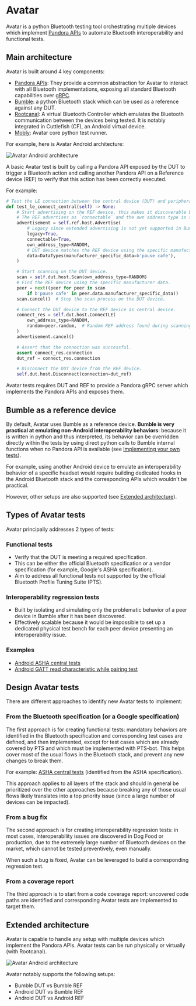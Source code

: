 # Avatar

Avatar is a python Bluetooth testing tool orchestrating multiple devices which
implement [Pandora APIs](https://github.com/google/bt-test-interfaces) to
automate Bluetooth interoperability and functional tests.

## Main architecture

Avatar is built around 4 key components:

* [Pandora APIs](https://github.com/google/bt-test-interfaces): They provide a
  common abstraction for Avatar to interact with all Bluetooth implementations,
  exposing all standard Bluetooth capabilities over [gRPC](https://grpc.io/).
* [Bumble](https://github.com/google/bumble): a python Bluetooth stack which
  can be used as a reference against any DUT.
* [Rootcanal][rootcanal-code]: A virtual Bluetooth Controller which emulates the
  Bluetooth communication between the devices being tested. It is notably
  integrated in Cuttlefish (CF), an Android virtual device.
* [Mobly](https://github.com/google/mobly): Avatar core python test runner.

For example, here is Avatar Android architecture:

![Avatar Android architecture](
images/avatar-android-bumble-virtual-architecture-simplified.svg)

A basic Avatar test is built by calling a Pandora API exposed by the DUT to
trigger a Bluetooth action and calling another Pandora API on a Reference
device (REF) to verify that this action has been correctly executed.

For example:

```python
# Test the LE connection between the central device (DUT) and peripheral device (REF).
def test_le_connect_central(self) -> None:
    # Start advertising on the REF device, this makes it discoverable by the DUT.
    # The REF advertises as `connectable` and the own address type is set to `random`.
    advertisement = self.ref.host.Advertise(
        # Legacy since extended advertising is not yet supported in Bumble.
        legacy=True,
        connectable=True,
        own_address_type=RANDOM,
        # DUT device matches the REF device using the specific manufacturer data.
        data=DataTypes(manufacturer_specific_data=b'pause cafe'),
    )

    # Start scanning on the DUT device.
    scan = self.dut.host.Scan(own_address_type=RANDOM)
    # Find the REF device using the specific manufacturer data.
    peer = next((peer for peer in scan
        if b'pause cafe' in peer.data.manufacturer_specific_data))
    scan.cancel()  # Stop the scan process on the DUT device.

    # Connect the DUT device to the REF device as central device.
    connect_res = self.dut.host.ConnectLE(
        own_address_type=RANDOM,
        random=peer.random,  # Random REF address found during scanning.
    )
    advertisement.cancel()

    # Assert that the connection was successful.
    assert connect_res.connection
    dut_ref = connect_res.connection

    # Disconnect the DUT device from the REF device.
    self.dut.host.Disconnect(connection=dut_ref)
```

Avatar tests requires DUT and REF to provide a Pandora gRPC server which
implements the Pandora APIs and exposes them.

## Bumble as a reference device

By default, Avatar uses Bumble as a reference device. **Bumble is very practical
at emulating non-Android interoperability behaviors**: because it is written in
python and thus interpreted, its behavior can be overridden directly within the
tests by using direct python calls to Bumble internal functions when no Pandora
API is available (see [Implementing your own tests](
android-guide#implementing-your-own-tests)).

For example, using another Android device to emulate an interoperability
behavior of a specific headset would require building dedicated hooks in the
Android Bluetooth stack and the corresponding APIs which wouldn't be practical.

However, other setups are also supported (see [Extended architecture](#extended-architecture)).

## Types of Avatar tests

Avatar principally addresses 2 types of tests:

### Functional tests

* Verify that the DUT is meeting a required specification.
* This can be either the official Bluetooth specification or a vendor
  specification (for example, Google's ASHA specification).
* Aim to address all functional tests not supported by the official Bluetooth
  Profile Tuning Suite (PTS).

### Interoperability regression tests

* Built by isolating and simulating only the problematic behavior of a peer
  device in Bumble after it has been discovered.
* Effectively scalable because it would be impossible to set up a dedicated
  physical test bench for each peer device presenting an interoperability issue.

### Examples

* [Android ASHA central tests][asha-central-tests-code]
* [Android GATT read characteristic while pairing test][gatt-test-example-code]

## Design Avatar tests

There are different approaches to identify new Avatar tests to implement:

### From the Bluetooth specification (or a Google specification)

The first approach is for creating functional tests: mandatory behaviors are
identified in the Bluetooth specification and corresponding test cases are
defined, and then implemented, except for test cases which are already covered
by PTS and which must be implemented with PTS-bot. This helps cover most of the
usual flows in the Bluetooth stack, and prevent any new changes to break them.

For example: [ASHA central tests][asha-central-tests-spec] (identified from the
ASHA specification).

This approach applies to all layers of the stack and should in general be
prioritized over the other approaches because breaking any of those usual flows
likely translates into a top priority issue (since a large number of devices
can be impacted).

### From a bug fix

The second approach is for creating interoperability regression tests: in most
cases, interoperability issues are discovered in Dog Food or production, due to
the extremely large number of Bluetooth devices on the market, which cannot be
tested preventively, even manually.

When such a bug is fixed, Avatar can be leveraged to build a corresponding
regression test.

### From a coverage report

The third approach is to start from a code coverage report: uncovered code
paths are identified and corresponding Avatar tests are implemented to target
them.

## Extended architecture

Avatar is capable to handle any setup with multiple devices which implement
the Pandora APIs. Avatar tests can be run physically or virtually (with
Rootcanal).

![Avatar Android architecture](
images/avatar-extended-architecture-simplified.svg)

Avatar notably supports the following setups:

* Bumble DUT vs Bumble REF
* Android DUT vs Bumble REF
* Android DUT vs Android REF

[rootcanal-code]: https://cs.android.com/android/platform/superproject/+/main:packages/modules/Bluetooth/tools/rootcanal/

[asha-central-tests-code]: https://cs.android.com/android/platform/superproject/+/main:packages/modules/Bluetooth/android/pandora/test/asha_test.py

[gatt-test-example-code]: https://r.android.com/2470981

[asha-central-tests-spec]: https://docs.google.com/document/d/1HmihYrjBGDys4FAEgh05e5BHPMxNUiz8QIOYez9GT1M/edit?usp=sharing
